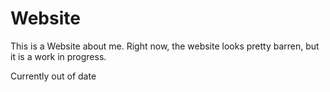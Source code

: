 # Website

This is a Website about me. Right now, the website looks pretty barren, but it is a work in progress.

Currently out of date